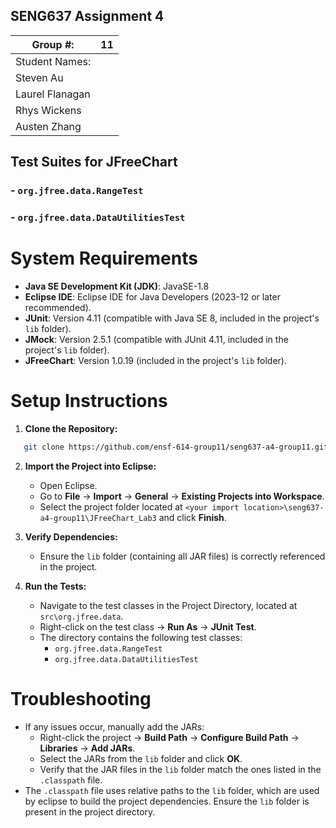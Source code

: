 ## SENG637 Assignment 4
| Group \#:      |   11  |
| -------------- | --- |
| Student Names: |     |
|Steven Au       |     |
|Laurel Flanagan |     |
|Rhys Wickens    |     |
|Austen Zhang    |     |

## Test Suites for JFreeChart
### - `org.jfree.data.RangeTest`
### - `org.jfree.data.DataUtilitiesTest`

# System Requirements
- **Java SE Development Kit (JDK)**: JavaSE-1.8
- **Eclipse IDE**: Eclipse IDE for Java Developers (2023-12 or later recommended).
- **JUnit**: Version 4.11 (compatible with Java SE 8, included in the project's `lib` folder).
- **JMock**: Version 2.5.1 (compatible with JUnit 4.11, included in the project's `lib` folder).
- **JFreeChart**: Version 1.0.19 (included in the project's `lib` folder).

# Setup Instructions

1. **Clone the Repository:**
```bash
   git clone https://github.com/ensf-614-group11/seng637-a4-group11.git
```

2. **Import the Project into Eclipse:**
   - Open Eclipse.
   - Go to **File** → **Import** → **General** → **Existing Projects into Workspace**.
   - Select the project folder located at `<your import location>\seng637-a4-group11\JFreeChart_Lab3` and click **Finish**.

3. **Verify Dependencies:**
   - Ensure the `lib` folder (containing all JAR files) is correctly referenced in the project.

4. **Run the Tests:**
   - Navigate to the test classes in the Project Directory, located at `src\org.jfree.data`.
   - Right-click on the test class → **Run As** → **JUnit Test**.
   - The directory contains the following test classes:
     - `org.jfree.data.RangeTest`
     - `org.jfree.data.DataUtilitiesTest`

# Troubleshooting
   - If any issues occur, manually add the JARs:
     - Right-click the project → **Build Path** → **Configure Build Path** → **Libraries** → **Add JARs**.
     - Select the JARs from the `lib` folder and click **OK**.
     - Verify that the JAR files in the `lib` folder match the ones listed in the `.classpath` file.
- The `.classpath` file uses relative paths to the `lib` folder, which are used by eclipse to build the project dependencies. Ensure the `lib` folder is present in the project directory.
